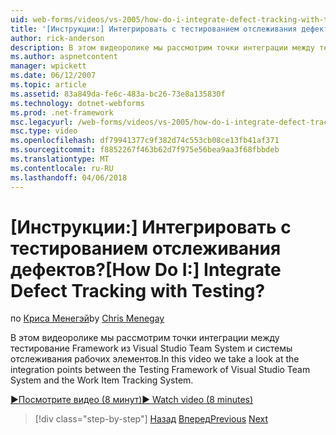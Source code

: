 ```yaml
---
uid: web-forms/videos/vs-2005/how-do-i-integrate-defect-tracking-with-testing
title: '[Инструкции:] Интегрировать с тестированием отслеживания дефектов? | Документы Майкрософт'
author: rick-anderson
description: В этом видеоролике мы рассмотрим точки интеграции между тестирование Framework из Visual Studio Team System и системы отслеживания рабочих элементов.
ms.author: aspnetcontent
manager: wpickett
ms.date: 06/12/2007
ms.topic: article
ms.assetid: 83a849da-fe6c-483a-bc26-73e8a135830f
ms.technology: dotnet-webforms
ms.prod: .net-framework
msc.legacyurl: /web-forms/videos/vs-2005/how-do-i-integrate-defect-tracking-with-testing
msc.type: video
ms.openlocfilehash: df79941377c9f382d74c553cb08ce13fb41af371
ms.sourcegitcommit: f8852267f463b62d7f975e56bea9aa3f68fbbdeb
ms.translationtype: MT
ms.contentlocale: ru-RU
ms.lasthandoff: 04/06/2018
---
```

<a name="how-do-i-integrate-defect-tracking-with-testing"></a><span data-ttu-id="f73b0-104">[Инструкции:] Интегрировать с тестированием отслеживания дефектов?</span><span class="sxs-lookup"><span data-stu-id="f73b0-104">[How Do I:] Integrate Defect Tracking with Testing?</span></span>
====================
<span data-ttu-id="f73b0-105">по [Криса Менегэй](https://twitter.com/CMenegay)</span><span class="sxs-lookup"><span data-stu-id="f73b0-105">by [Chris Menegay](https://twitter.com/CMenegay)</span></span>

<span data-ttu-id="f73b0-106">В этом видеоролике мы рассмотрим точки интеграции между тестирование Framework из Visual Studio Team System и системы отслеживания рабочих элементов.</span><span class="sxs-lookup"><span data-stu-id="f73b0-106">In this video we take a look at the integration points between the Testing Framework of Visual Studio Team System and the Work Item Tracking System.</span></span>

[<span data-ttu-id="f73b0-107">&#9654;Посмотрите видео (8 минут)</span><span class="sxs-lookup"><span data-stu-id="f73b0-107">&#9654; Watch video (8 minutes)</span></span>](https://channel9.msdn.com/Blogs/ASP-NET-Site-Videos/how-do-i-integrate-defect-tracking-with-testing)

> [!div class="step-by-step"]
> <span data-ttu-id="f73b0-108">[Назад](the-effects-of-viewstate.md)
> [Вперед](how-do-i-create-my-own-bug-work-item.md)</span><span class="sxs-lookup"><span data-stu-id="f73b0-108">[Previous](the-effects-of-viewstate.md)
[Next](how-do-i-create-my-own-bug-work-item.md)</span></span>
